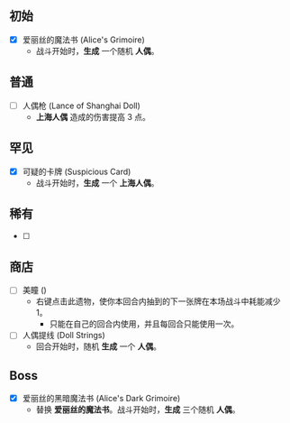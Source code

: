 
## 初始

- [x] 爱丽丝的魔法书 (Alice's Grimoire)
  - 战斗开始时，**生成** 一个随机 **人偶**。

## 普通

- [ ] 人偶枪 (Lance of Shanghai Doll)
  - **上海人偶** 造成的伤害提高 3 点。

## 罕见

- [x] 可疑的卡牌 (Suspicious Card)
  - 战斗开始时，**生成** 一个 **上海人偶**。

## 稀有

- [ ] 

## 商店

- [ ] 美瞳 ()
  - 右键点击此遗物，使你本回合内抽到的下一张牌在本场战斗中耗能减少 1。
    - 只能在自己的回合内使用，并且每回合只能使用一次。
- [ ] 人偶提线 (Doll Strings)
  - 回合开始时，随机 **生成** 一个 **人偶**。

## Boss

- [x] 爱丽丝的黑暗魔法书 (Alice's Dark Grimoire)
  - 替换 **爱丽丝的魔法书**。战斗开始时，**生成** 三个随机 **人偶**。